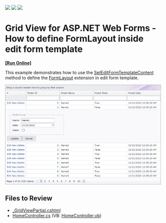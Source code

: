 <!-- default badges list -->
![](https://img.shields.io/endpoint?url=https://codecentral.devexpress.com/api/v1/VersionRange/128549399/14.1.3%2B)
[![](https://img.shields.io/badge/Open_in_DevExpress_Support_Center-FF7200?style=flat-square&logo=DevExpress&logoColor=white)](https://supportcenter.devexpress.com/ticket/details/T102593)
[![](https://img.shields.io/badge/📖_How_to_use_DevExpress_Examples-e9f6fc?style=flat-square)](https://docs.devexpress.com/GeneralInformation/403183)
<!-- default badges end -->

# Grid View for ASP.NET Web Forms - How to define FormLayout inside edit form template
<!-- run online -->
**[[Run Online]](https://codecentral.devexpress.com/t102593/)**
<!-- run online end -->

This example demonstrates how to use the [SetEditFormTemplateContent](https://docs.devexpress.com/AspNetMvc/DevExpress.Web.Mvc.GridViewSettings.SetEditFormTemplateContent(System.Action-DevExpress.Web.GridViewEditFormTemplateContainer-)) method to define the [FormLayout](https://docs.devexpress.com/AspNetMvc/16028/components/site-navigation-and-layout/formlayout) extension in edit form template.

![](form-layout-in-grid-edit-form.png)

## Files to Review

* [_GridViewPartial.cshtml](./CS/Q588216/Views/Home/_GridViewPartial.cshtml)
* [HomeController.cs](./CS/Q588216/Controllers/HomeController.cs) (VB: [HomeController.vb](./VB/Q588216/Controllers/HomeController.vb))
